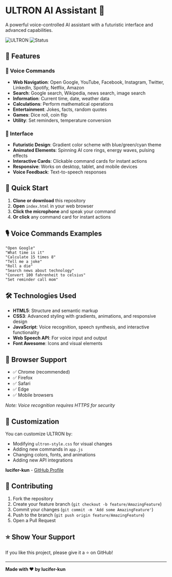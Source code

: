 # ULTRON AI Assistant 🤖

A powerful voice-controlled AI assistant with a futuristic interface and advanced capabilities.

![ULTRON](https://img.shields.io/badge/AI-ULTRON-blue?style=for-the-badge)
![Status](https://img.shields.io/badge/Status-Online-brightgreen?style=for-the-badge)

## 🚀 Features

### 🎤 Voice Commands
- **Web Navigation**: Open Google, YouTube, Facebook, Instagram, Twitter, LinkedIn, Spotify, Netflix, Amazon
- **Search**: Google search, Wikipedia, news search, image search
- **Information**: Current time, date, weather data
- **Calculations**: Perform mathematical operations
- **Entertainment**: Jokes, facts, random quotes
- **Games**: Dice roll, coin flip
- **Utility**: Set reminders, temperature conversion

### 🎨 Interface
- **Futuristic Design**: Gradient color scheme with blue/green/cyan theme
- **Animated Elements**: Spinning AI core rings, energy waves, pulsing effects
- **Interactive Cards**: Clickable command cards for instant actions
- **Responsive**: Works on desktop, tablet, and mobile devices
- **Voice Feedback**: Text-to-speech responses

## 🎯 Quick Start

1. **Clone or download** this repository
2. **Open** `index.html` in your web browser
3. **Click the microphone** and speak your command
4. **Or click** any command card for instant actions

## 🎙️ Voice Commands Examples

```
"Open Google"
"What time is it"
"Calculate 15 times 8"
"Tell me a joke"
"Roll a die"
"Search news about technology"
"Convert 100 fahrenheit to celsius"
"Set reminder call mom"
```

## 🛠️ Technologies Used

- **HTML5**: Structure and semantic markup
- **CSS3**: Advanced styling with gradients, animations, and responsive design
- **JavaScript**: Voice recognition, speech synthesis, and interactive functionality
- **Web Speech API**: For voice input and output
- **Font Awesome**: Icons and visual elements

## 📱 Browser Support

- ✅ Chrome (recommended)
- ✅ Firefox
- ✅ Safari
- ✅ Edge
- ✅ Mobile browsers

*Note: Voice recognition requires HTTPS for security*

## 🎨 Customization

You can customize ULTRON by:
- Modifying `ultron-style.css` for visual changes
- Adding new commands in `app.js`
- Changing colors, fonts, and animations
- Adding new API integrations

**lucifer-kun** - [GitHub Profile](https://github.com/lucifer-kun)

## 🤝 Contributing

1. Fork the repository
2. Create your feature branch (`git checkout -b feature/AmazingFeature`)
3. Commit your changes (`git commit -m 'Add some AmazingFeature'`)
4. Push to the branch (`git push origin feature/AmazingFeature`)
5. Open a Pull Request

## ⭐ Show Your Support

If you like this project, please give it a ⭐ on GitHub!

---

**Made with ❤️ by lucifer-kun**
